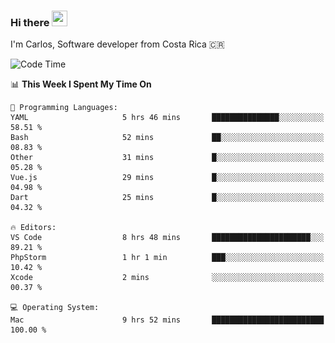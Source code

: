 ### Hi there <img src="https://media.giphy.com/media/hvRJCLFzcasrR4ia7z/giphy.gif" width="25px" height="25px">

I'm Carlos, Software developer from Costa Rica 🇨🇷

[//]: # (<a href="https://app.daily.dev/carum98"><img src="https://github.com/carum98/carum98/blob/main/devcard.svg" width="400" alt="Carlos Umaña Acevedo's Dev Card"/></a>)


<!--START_SECTION:waka-->
![Code Time](http://img.shields.io/badge/Code%20Time-13%2C362%20hrs%2014%20mins-blue)

📊 **This Week I Spent My Time On** 

```text
💬 Programming Languages: 
YAML                     5 hrs 46 mins       ███████████████░░░░░░░░░░   58.51 % 
Bash                     52 mins             ██░░░░░░░░░░░░░░░░░░░░░░░   08.83 % 
Other                    31 mins             █░░░░░░░░░░░░░░░░░░░░░░░░   05.28 % 
Vue.js                   29 mins             █░░░░░░░░░░░░░░░░░░░░░░░░   04.98 % 
Dart                     25 mins             █░░░░░░░░░░░░░░░░░░░░░░░░   04.32 % 

🔥 Editors: 
VS Code                  8 hrs 48 mins       ██████████████████████░░░   89.21 % 
PhpStorm                 1 hr 1 min          ███░░░░░░░░░░░░░░░░░░░░░░   10.42 % 
Xcode                    2 mins              ░░░░░░░░░░░░░░░░░░░░░░░░░   00.37 % 

💻 Operating System: 
Mac                      9 hrs 52 mins       █████████████████████████   100.00 % 
```


<!--END_SECTION:waka-->
